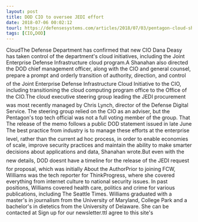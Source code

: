 ```yaml
---
layout: post
title: DOD CIO to oversee JEDI effort
date: 2018-07-06 00:02:12
tourl: https://defensesystems.com/articles/2018/07/03/pentagon-cloud-shifts-to-cio.aspx
tags: [CIO,DOD]
---
```

CloudThe Defense Department has confirmed that new CIO Dana Deasy has taken control of the department's cloud initiatives, including the Joint Enterprise Defense Infrastructure cloud program.A Shanahan also directed the DOD chief management officer, along with the CIO and general counsel, prepare a prompt and orderly transition of authority, direction, and control of the Joint Enterprise Defense Infrastructure Cloud Initiative to the CIO, including transitioning the cloud computing program office to the Office of the CIO.The cloud executive steering group leading the JEDI procurement was most recently managed by Chris Lynch, director of the Defense Digital Service. The steering group relied on the CIO as an adviser, but the Pentagon's top tech official was not a full voting member of the group. That The release of the memo follows a public DOD statement issued in late June The best practice from industry is to manage these efforts at the enterprise level, rather than the current ad hoc process, in order to enable economies of scale, improve security practices and maintain the ability to make smarter decisions about applications and data, Shanahan wrote.But even with the new details, DOD doesnt have a timeline for the release of the JEDI request for proposal, which was initially About the AuthorPrior to joining FCW, Williams was the tech reporter for ThinkProgress, where she covered everything from internet culture to national security issues. In past positions, Williams covered health care, politics and crime for various publications, including The Seattle Times. Williams graduated with a master's in journalism from the University of Maryland, College Park and a bachelor's in dietetics from the University of Delaware. She can be contacted at Sign up for our newsletter.ttI agree to this site's 